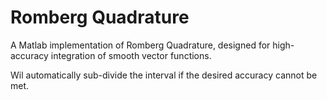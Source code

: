 # Romberg Quadrature

A Matlab implementation of Romberg Quadrature, designed for high-accuracy integration of smooth vector functions.

Wil automatically sub-divide the interval if the desired accuracy cannot be met.


